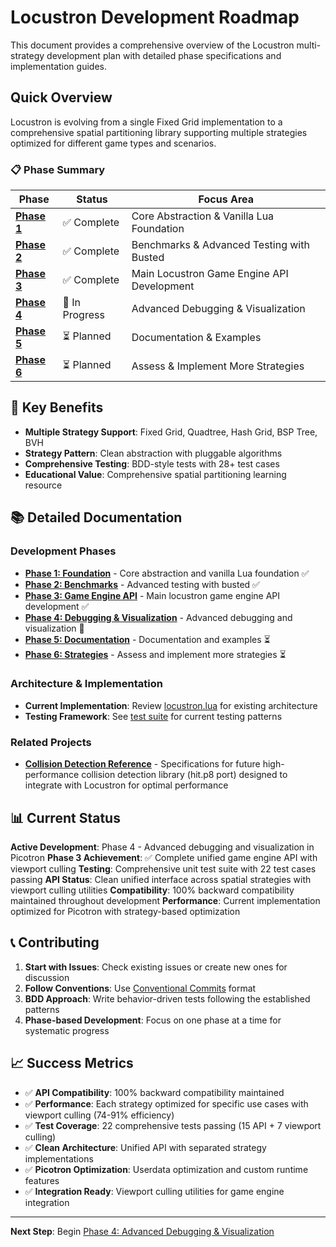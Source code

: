 # Locustron Development Roadmap

This document provides a comprehensive overview of the Locustron multi-strategy development plan with detailed phase specifications and implementation guides.

## Quick Overview

Locustron is evolving from a single Fixed Grid implementation to a comprehensive spatial partitioning library supporting multiple strategies optimized for different game types and scenarios.

### 📋 Phase Summary

| Phase | Status | Focus Area |
|-------|--------|------------|
| **[Phase 1](./docs/roadmap/phase-1-foundation.md)** | ✅ Complete | Core Abstraction & Vanilla Lua Foundation |
| **[Phase 2](./docs/roadmap/phase-2-benchmarks.md)** | ✅ Complete | Benchmarks & Advanced Testing with Busted |
| **[Phase 3](./docs/roadmap/phase-3-api-development.md)** | ✅ Complete | Main Locustron Game Engine API Development |
| **[Phase 4](./docs/roadmap/phase-4-debugging.md)** | 🔄 In Progress | Advanced Debugging & Visualization |
| **[Phase 5](./docs/roadmap/phase-5-documentation.md)** | ⏳ Planned | Documentation & Examples |
| **[Phase 6](./docs/roadmap/phase-6-strategies.md)** | ⏳ Planned | Assess & Implement More Strategies |

## 🎯 Key Benefits

- **Multiple Strategy Support**: Fixed Grid, Quadtree, Hash Grid, BSP Tree, BVH
- **Strategy Pattern**: Clean abstraction with pluggable algorithms
- **Comprehensive Testing**: BDD-style tests with 28+ test cases
- **Educational Value**: Comprehensive spatial partitioning learning resource

## 📚 Detailed Documentation

### Development Phases

- **[Phase 1: Foundation](./docs/roadmap/phase-1-foundation.md)** - Core abstraction and vanilla Lua foundation ✅
- **[Phase 2: Benchmarks](./docs/roadmap/phase-2-benchmarks.md)** - Advanced testing with busted ✅
- **[Phase 3: Game Engine API](./docs/roadmap/phase-3-api-development.md)** - Main locustron game engine API development ✅
- **[Phase 4: Debugging & Visualization](./docs/roadmap/phase-4-debugging.md)** - Advanced debugging and visualization 🔄
- **[Phase 5: Documentation](./docs/roadmap/phase-5-documentation.md)** - Documentation and examples ⏳
- **[Phase 6: Strategies](./docs/roadmap/phase-6-strategies.md)** - Assess and implement more strategies ⏳

### Architecture & Implementation

- **Current Implementation**: Review [locustron.lua](./src/picotron/locustron.lua) for existing architecture
- **Testing Framework**: See [test suite](./tests/) for current testing patterns

### Related Projects

- **[Collision Detection Reference](./docs/collision-detection-reference.md)** - Specifications for future high-performance collision detection library (hit.p8 port) designed to integrate with Locustron for optimal performance

## 📊 Current Status

**Active Development**: Phase 4 - Advanced debugging and visualization in Picotron
**Phase 3 Achievement**: ✅ Complete unified game engine API with viewport culling
**Testing**: Comprehensive unit test suite with 22 test cases passing
**API Status**: Clean unified interface across spatial strategies with viewport culling utilities
**Compatibility**: 100% backward compatibility maintained throughout development
**Performance**: Current implementation optimized for Picotron with strategy-based optimization

## 📞 Contributing

1. **Start with Issues**: Check existing issues or create new ones for discussion
2. **Follow Conventions**: Use [Conventional Commits](https://www.conventionalcommits.org/) format
3. **BDD Approach**: Write behavior-driven tests following the established patterns
4. **Phase-based Development**: Focus on one phase at a time for systematic progress

## 📈 Success Metrics

- ✅ **API Compatibility**: 100% backward compatibility maintained
- ✅ **Performance**: Each strategy optimized for specific use cases with viewport culling (74-91% efficiency)
- ✅ **Test Coverage**: 22 comprehensive tests passing (15 API + 7 viewport culling)
- ✅ **Clean Architecture**: Unified API with separated strategy implementations
- ✅ **Picotron Optimization**: Userdata optimization and custom runtime features
- ✅ **Integration Ready**: Viewport culling utilities for game engine integration

---

**Next Step**: Begin [Phase 4: Advanced Debugging & Visualization](./docs/roadmap/phase-4-debugging.md)
